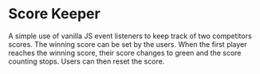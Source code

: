 # Score Keeper
A simple use of vanilla JS event listeners to keep track of two competitors scores. The winning score can be set by the users. When the first player reaches the winning score, their score changes to green and the score counting stops. Users can then reset the score.
